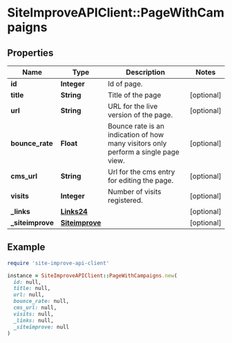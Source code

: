 # SiteImproveAPIClient::PageWithCampaigns

## Properties

| Name | Type | Description | Notes |
| ---- | ---- | ----------- | ----- |
| **id** | **Integer** | Id of page. |  |
| **title** | **String** | Title of the page | [optional] |
| **url** | **String** | URL for the live version of the page. | [optional] |
| **bounce_rate** | **Float** | Bounce rate is an indication of how many visitors only perform a single page view. | [optional] |
| **cms_url** | **String** | Url for the cms entry for editing the page. | [optional] |
| **visits** | **Integer** | Number of visits registered. | [optional] |
| **_links** | [**Links24**](Links24.md) |  | [optional] |
| **_siteimprove** | [**Siteimprove**](Siteimprove.md) |  | [optional] |

## Example

```ruby
require 'site-improve-api-client'

instance = SiteImproveAPIClient::PageWithCampaigns.new(
  id: null,
  title: null,
  url: null,
  bounce_rate: null,
  cms_url: null,
  visits: null,
  _links: null,
  _siteimprove: null
)
```

